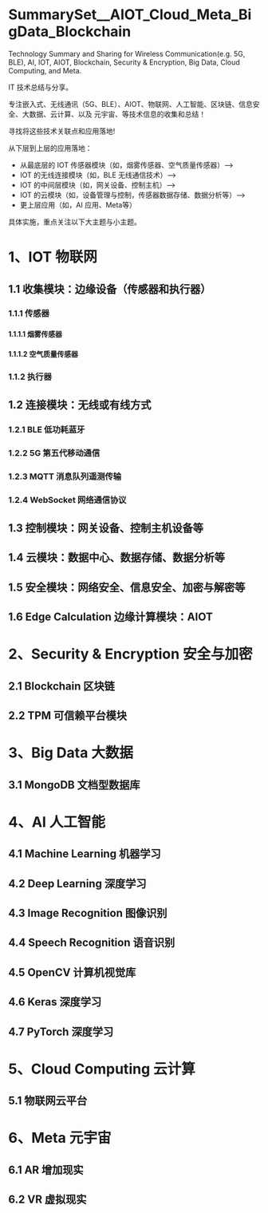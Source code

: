 # SummarySet__AIOT_Cloud_Meta_BigData_Blockchain


Technology Summary and Sharing for Wireless Communication(e.g. 5G, BLE), AI, IOT, AIOT, Blockchain, Security & Encryption, Big Data, Cloud Computing, and Meta. 

IT 技术总结与分享。

专注嵌入式、无线通讯（5G、BLE）、AIOT、物联网、人工智能、区块链、信息安全、大数据、云计算、以及 元宇宙、等技术信息的收集和总结！

寻找将这些技术关联点和应用落地! 

从下层到上层的应用落地：

- 从最底层的 IOT 传感器模块（如，烟雾传感器、空气质量传感器）--> 
- IOT 的无线连接模块（如，BLE 无线通信技术）--> 
- IOT 的中间层模块（如，网关设备、控制主机）--> 
- IOT 的云模块（如，设备管理与控制，传感器数据存储、数据分析等）--> 
- 更上层应用（如，AI 应用、Meta等）



具体实施，重点关注以下大主题与小主题。



# 1、IOT 物联网

## 1.1 收集模块：边缘设备（传感器和执行器）

### 1.1.1 传感器

#### 1.1.1.1 烟雾传感器

#### 1.1.1.2 空气质量传感器

### 1.1.2 执行器

### 

## 1.2 连接模块：无线或有线方式

### 1.2.1 BLE 低功耗蓝牙

### 1.2.2 5G 第五代移动通信

### 1.2.3 MQTT 消息队列遥测传输

### 1.2.4 WebSocket 网络通信协议



## 1.3 控制模块：网关设备、控制主机设备等

## 1.4 云模块：数据中心、数据存储、数据分析等

## 1.5 安全模块：网络安全、信息安全、加密与解密等

## 1.6 Edge Calculation 边缘计算模块：AIOT





# 2、Security & Encryption 安全与加密

## 2.1 Blockchain 区块链

## 2.2 TPM 可信赖平台模块 





# 3、Big Data 大数据

## 3.1 MongoDB 文档型数据库



# 4、AI 人工智能

## 4.1 Machine Learning 机器学习

## 4.2 Deep Learning 深度学习

## 4.3 Image Recognition 图像识别

## 4.4 Speech Recognition 语音识别

## 4.5 OpenCV 计算机视觉库

## 4.6 Keras 深度学习

## 4.7 PyTorch 深度学习



# 5、Cloud Computing 云计算

## 5.1 物联网云平台



# 6、Meta 元宇宙

## 6.1 AR 增加现实

## 6.2 VR 虚拟现实



